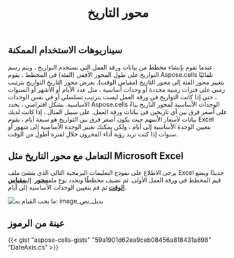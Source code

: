 ﻿---
title: محور التاريخ
type: docs
weight: 200
url: /ar/net/date-axis/
---
## **سيناريوهات الاستخدام الممكنة**
عندما تقوم بإنشاء مخطط من بيانات ورقة العمل التي تستخدم التواريخ ، ويتم رسم التواريخ على طول المحور الأفقي (الفئة) في المخطط ، يقوم Aspose.cells تلقائيًا بتغيير محور الفئة إلى محور التاريخ (مقياس الوقت).
يعرض محور التاريخ التواريخ بترتيب زمني على فترات زمنية محددة أو وحدات أساسية ، مثل عدد الأيام أو الأشهر أو السنوات ، حتى إذا كانت التواريخ في ورقة العمل ليست بترتيب تسلسلي أو في نفس الوحدات الأساسية.
بشكل افتراضي ، يحدد Aspose.cells الوحدات الأساسية لمحور التاريخ بناءً على أصغر فرق بين أي تاريخين في بيانات ورقة العمل. على سبيل المثال ، إذا كانت لديك بيانات لأسعار الأسهم حيث يكون أصغر فرق بين التواريخ هو سبعة أيام ، يقوم Excel بتعيين الوحدة الأساسية إلى أيام ، ولكن يمكنك تغيير الوحدة الأساسية إلى شهور أو سنوات إذا كنت تريد رؤية أداء المخزون خلال لفترة أطول من الوقت.
## **التعامل مع محور التاريخ مثل Microsoft Excel**
 يرجى الاطلاع على نموذج التعليمات البرمجية التالي الذي ينشئ ملف Excel جديدًا ويضع قيم المخطط في ورقة العمل الأولى.
 ثم نضيف مخططًا ونحدد نوع ملف[**محور**](https://reference.aspose.com/cells/net/aspose.cells.charts/axis) 
 إلى[**مقياس الوقت**](https://reference.aspose.com/cells/net/aspose.cells.charts/axis/categorytype/) ثم قم بتعيين الوحدات الأساسية إلى أيام.

![ما يجب القيام به: image_بديل_نص](excel.png)
## **عينة من الرموز**
{{< gist "aspose-cells-gists" "59a1901d62ea9ceb08456a818431a898" "DateAxis.cs" >}}
